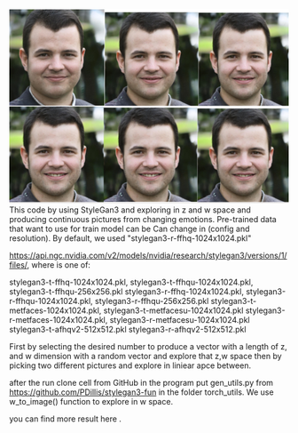 

![alt text](https://github.com/ndrwmlnk/StyleGAN-Music/blob/main/EditingEmotion/result.png)
This code by using StyleGan3 and exploring in z and w space and producing continuous pictures from changing emotions. 
Pre-trained data that want to use for train model can be Can change in (config and resolution). By default, we used "stylegan3-r-ffhq-1024x1024.pkl"

 https://api.ngc.nvidia.com/v2/models/nvidia/research/stylegan3/versions/1/files/<MODEL>, where <MODEL> is one of:
 
stylegan3-t-ffhq-1024x1024.pkl, stylegan3-t-ffhqu-1024x1024.pkl, stylegan3-t-ffhqu-256x256.pkl
stylegan3-r-ffhq-1024x1024.pkl, stylegan3-r-ffhqu-1024x1024.pkl, stylegan3-r-ffhqu-256x256.pkl
stylegan3-t-metfaces-1024x1024.pkl, stylegan3-t-metfacesu-1024x1024.pkl
stylegan3-r-metfaces-1024x1024.pkl, stylegan3-r-metfacesu-1024x1024.pkl
stylegan3-t-afhqv2-512x512.pkl
stylegan3-r-afhqv2-512x512.pkl  


First by selecting the desired number to produce a vector with a length of z, and w dimension with a random vector and explore that z,w space then by picking two different pictures and explore 
in liniear apce between.  


after the run clone cell from GitHub in the program put gen_utils.py from https://github.com/PDillis/stylegan3-fun in the folder torch_utils.
We use w_to_image() function to explore in w space.



you can find more result here .
